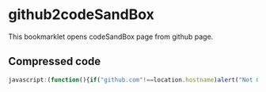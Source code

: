 # github2codeSandBox
This bookmarklet opens codeSandBox page from github page.

## Compressed code
```js
javascript:(function(){if("github.com"!==location.hostname)alert("Not Github");else{var a=location.href.split("/");a="tree"===a[5]||"blob"===a[5]?a.slice(3,7).join("/"):"pull"===a[5]?document.querySelector(".commit-ref.css-truncate.user-select-contain.expandable.head-ref > .no-underline").getAttribute("href").replace(/\//,""):a.slice(3,5).join("/");window.open("https://codesandbox.io/s/github/"+a)}})();
```
